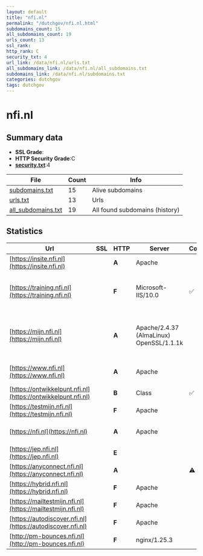 ```yaml
---
layout: default
title: "nfi.nl"
permalink: "/dutchgov/nfi.nl.html"
subdomains_count: 15
all_subdomains_count: 19
urls_count: 13
ssl_rank: 
http_rank: C
security_txt: 4
url_link: /data/nfi.nl/urls.txt
all_subdomains_link: /data/nfi.nl/all_subdomains.txt
subdomains_link: /data/nfi.nl/subdomains.txt
categories: dutchgov
tags: dutchgov
---
```



# nfi.nl
## Summary data


 - **SSL Grade**:
 - **HTTP Security Grade**:C
 - **[security.txt](https://www.digitaleoverheid.nl/nieuws/standaard-security-txt-nu-verplicht-voor-overheid/)**:4


| File       | Count | Info |
|------------|-------|------|
|[subdomains.txt](/DutchGovScope/data/nfi.nl/subdomains.txt)|15|Alive subdomains|
|[urls.txt](/DutchGovScope/data/nfi.nl/urls.txt)|13|Urls|
|[all_subdomains.txt](/DutchGovScope/data/nfi.nl/all_subdomains.txt)|19|All found subdomains (history)|


## Statistics


| Url | SSL | HTTP | Server | Cookie | HSTS | CORS | CTO | CSP | XFO | XXP | RP |FP| Tech |Title |
|--------|-------|-------|------|------|------|------|------|------|------|------|------|------|------|------|
|[https://insite.nfi.nl](https://insite.nfi.nl)| | **A**|Apache| |:white_check_mark: | | |:warning: | :white_check_mark: | :white_check_mark: | :white_check_mark: | :white_check_mark: |Apache HTTP Server HSTS||
|[https://training.nfi.nl](https://training.nfi.nl)| | **F**|Microsoft-IIS/10.0|:white_check_mark: | | | | | | | :white_check_mark: | |IIS:10.0 Microsoft ASP.NET Windows Server|Object moved|
|[https://mijn.nfi.nl](https://mijn.nfi.nl)| | **A**|Apache/2.4.37 (AlmaLinux) OpenSSL/1.1.1k| |:white_check_mark: | | | :white_check_mark:| :white_check_mark: | :white_check_mark: | :white_check_mark: | |AlmaLinux Apache HTTP Server:2.4.37 Drupal HSTS OpenSSL:1.1.1k PHP:8.0.27|Redirecting to h...|
|[https://www.nfi.nl](https://www.nfi.nl)| | **A**|Apache| |:white_check_mark: | | |:warning: | :white_check_mark: | :white_check_mark: | :white_check_mark: | |Apache HTTP Server HSTS|301 Moved Perman...|
|[https://ontwikkelpunt.nfi.nl](https://ontwikkelpunt.nfi.nl)| | **B**|Class|:white_check_mark: |:white_check_mark: | | |:warning: | | :white_check_mark: | :white_check_mark: | |HSTS||
|[https://testmijn.nfi.nl](https://testmijn.nfi.nl)| | **F**|Apache| | | | | | | | :white_check_mark: | |Apache HTTP Server|403 Forbidden|
|[https://nfi.nl](https://nfi.nl)| | **A**|Apache| |:white_check_mark: | | |:warning: | :white_check_mark: | :white_check_mark: | :white_check_mark: | |Apache HTTP Server HSTS|301 Moved Perman...|
|[https://jep.nfi.nl](https://jep.nfi.nl)| | **E**|| | | | | | | | :white_check_mark: | |HSTS||
|[https://anyconnect.nfi.nl](https://anyconnect.nfi.nl)| | **A**||:warning: |:white_check_mark: | | |:warning: | :white_check_mark: | :white_check_mark: | :white_check_mark: | |HSTS||
|[https://hybrid.nfi.nl](https://hybrid.nfi.nl)| | **F**|Apache| | | | | | | | :white_check_mark: | |Apache HTTP Server|Index of /|
|[https://mailtestmijn.nfi.nl](https://mailtestmijn.nfi.nl)| | **F**|Apache| | | | | | | | :white_check_mark: | |Apache HTTP Server|403 Forbidden|
|[https://autodiscover.nfi.nl](https://autodiscover.nfi.nl)| | **F**|Apache| | | | | | | | :white_check_mark: | |Apache HTTP Server|403 Forbidden|
|[http://pm-bounces.nfi.nl](http://pm-bounces.nfi.nl)| | **F**|nginx/1.25.3| | | | | | | | :white_check_mark: | |Nginx:1.25.3|Postmark — Email...|

